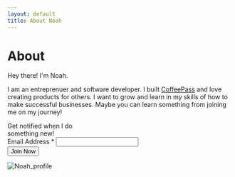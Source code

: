 ```yaml
---
layout: default
title: About Noah
---
```


<div class="post">
	<h1 class="pageTitle">About</h1>
	<div class="aboutContent">
		<p class="intro">Hey there! I'm Noah.</p>
		<p>
			I am an entreprenuer and software developer. I built <a href="https://coffeepass.io">CoffeePass</a> and love creating products for others. I want to grow and learn in my skills of how to make successful businesses. Maybe you can learn something from joining me on my journey!
		</p>
		<!-- Begin Mailchimp Signup Form -->
		<link href="//cdn-images.mailchimp.com/embedcode/classic-10_7.css" rel="stylesheet" type="text/css">
		<div id="mc_embed_signup" class="signupForm">
			<form action="https://noahbragg.us17.list-manage.com/subscribe/post?u=55e756be02743d019ae39ec07&amp;id=5e94f9f121" method="post" id="mc-embedded-subscribe-form" name="mc-embedded-subscribe-form" class="validate" target="_blank" novalidate>
				<div id="mc_embed_signup_scroll">
				<label class="primaryText">Get notified when I do<br/>something new!</label>
			<div class="mc-field-group">
				<label for="mce-EMAIL">Email Address  <span class="asterisk">*</span>
			</label>
				<input type="email" value="" name="EMAIL" class="required email" id="mce-EMAIL">
			</div>
				<div id="mce-responses" class="clear">
				<div class="response" id="mce-error-response" style="display:none"></div>
				<div class="response" id="mce-success-response" style="display:none"></div>
				</div>    <!-- real people should not fill this in and expect good things - do not remove this or risk form bot signups-->
				<div style="position: absolute; left: -5000px;" aria-hidden="true"><input type="text" name="b_55e756be02743d019ae39ec07_5e94f9f121" tabindex="-1" value=""></div>
				<div class="clear"><input type="submit" value="Join Now" name="subscribe" id="mc-embedded-subscribe" class="button"></div>
				</div>
			</form>
		</div>
		<script type='text/javascript' src='//s3.amazonaws.com/downloads.mailchimp.com/js/mc-validate.js'></script><script type='text/javascript'>(function($) {window.fnames = new Array(); window.ftypes = new Array();fnames[0]='EMAIL';ftypes[0]='email';fnames[1]='FNAME';ftypes[1]='text';fnames[2]='LNAME';ftypes[2]='text';fnames[3]='ADDRESS';ftypes[3]='address';fnames[4]='PHONE';ftypes[4]='phone';}(jQuery));var $mcj = jQuery.noConflict(true);</script>
		<!--End mc_embed_signup-->
	</div>
	<img class="aboutImage" src="{{ '/assets/img/avatar.png' | prepend: site.baseurl }}" alt="Noah_profile">

	
</div>
